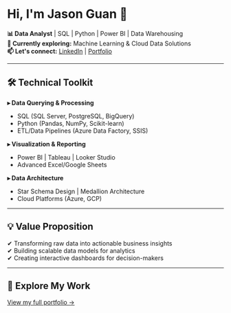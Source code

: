 # Hi, I'm Jason Guan 👋

**📊 Data Analyst** | SQL | Python | Power BI | Data Warehousing  
**🔭 Currently exploring:** Machine Learning & Cloud Data Solutions  
**📫 Let's connect:** [LinkedIn](https://linkedin.com/in/jasonguan067) | [Portfolio](https://github.com/jasonguan067)  

---

## 🛠️ Technical Toolkit

**▸ Data Querying & Processing**  
- SQL (SQL Server, PostgreSQL, BigQuery)  
- Python (Pandas, NumPy, Scikit-learn)  
- ETL/Data Pipelines (Azure Data Factory, SSIS)  

**▸ Visualization & Reporting**  
- Power BI | Tableau | Looker Studio  
- Advanced Excel/Google Sheets  

**▸ Data Architecture**  
- Star Schema Design | Medallion Architecture  
- Cloud Platforms (Azure, GCP)  

---

## 💡 Value Proposition

✔ Transforming raw data into actionable business insights  
✔ Building scalable data models for analytics  
✔ Creating interactive dashboards for decision-makers  

---

## 📌 Explore My Work
[View my full portfolio →](https://github.com/jasonguan067/Data-Analyst-Portfolio)
